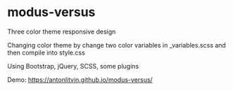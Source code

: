 # modus-versus

Three color theme responsive design

Changing color theme by change two color variables
in _variables.scss and then compile into style.css

Using Bootstrap, jQuery, SCSS, some plugins

Demo: https://antonlitvin.github.io/modus-versus/
